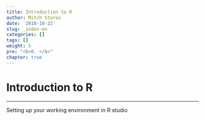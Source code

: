 ```yaml
---
title: Introduction to R
author: Mitch Stares
date: '2018-10-22'
slug: _index-en
categories: []
tags: []
weight: 5
pre: "<b>0. </b>"
chapter: true
---
```


# Introduction to R
---
Setting up your working environment in R studio